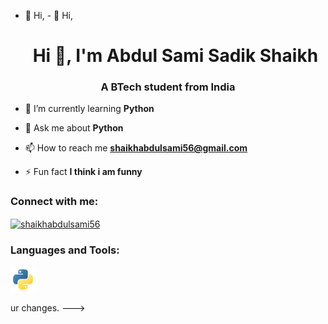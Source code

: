 - 👋 Hi, - 👋 Hi, <h1 align="center">Hi 👋, I'm Abdul Sami Sadik Shaikh</h1>
<h3 align="center">A BTech student from India</h3>

- 🌱 I’m currently learning **Python**

- 💬 Ask me about **Python**

- 📫 How to reach me **shaikhabdulsami56@gmail.com**

- ⚡ Fun fact **I think i am funny**

<h3 align="left">Connect with me:</h3>
<p align="left">
<a href="https://instagram.com/shaikhabdulsami56" target="blank"><img align="center" src="https://raw.githubusercontent.com/rahuldkjain/github-profile-readme-generator/master/src/images/icons/Social/instagram.svg" alt="shaikhabdulsami56" height="30" width="40" /></a>
</p>

<h3 align="left">Languages and Tools:</h3>
<p align="left"> <a href="https://www.python.org" target="_blank" rel="noreferrer"> <img src="https://raw.githubusercontent.com/devicons/devicon/master/icons/python/python-original.svg" alt="python" width="40" height="40"/> </a> </p>

ur changes.
--->
